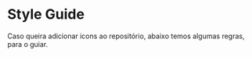 <p align="middle"><h1>Style Guide</h1></p>

Caso queira adicionar icons ao repositório, abaixo temos algumas regras, para o guiar.
